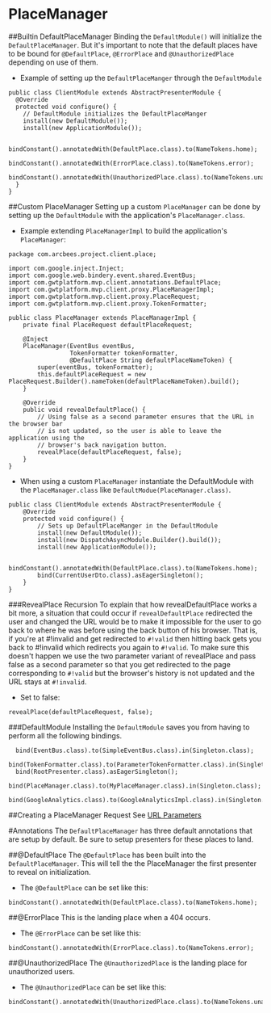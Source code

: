 # PlaceManager

##Builtin DefaultPlaceManager
Binding the `DefaultModule()` will initialize the `DefaultPlaceManager`. But it's important to note that the default places have to be bound for `@DefaultPlace`, `@ErrorPlace` and `@UnauthorizedPlace` depending on use of them.

* Example of setting up the `DefaultPlaceManger` through the `DefaultModule`

```
public class ClientModule extends AbstractPresenterModule {
  @Override
  protected void configure() {
    // DefaultModule initializes the DefaultPlaceManger
    install(new DefaultModule());
    install(new ApplicationModule());

    bindConstant().annotatedWith(DefaultPlace.class).to(NameTokens.home);
    bindConstant().annotatedWith(ErrorPlace.class).to(NameTokens.error);
    bindConstant().annotatedWith(UnauthorizedPlace.class).to(NameTokens.unauthorized);
  }
}
```

##Custom PlaceManager
Setting up a custom `PlaceManager` can be done by setting up the `DefaultModule` with the application's `PlaceManager.class`.

* Example extending `PlaceManagerImpl` to build the application's `PlaceManager`:

```
package com.arcbees.project.client.place;

import com.google.inject.Inject;
import com.google.web.bindery.event.shared.EventBus;
import com.gwtplatform.mvp.client.annotations.DefaultPlace;
import com.gwtplatform.mvp.client.proxy.PlaceManagerImpl;
import com.gwtplatform.mvp.client.proxy.PlaceRequest;
import com.gwtplatform.mvp.client.proxy.TokenFormatter;

public class PlaceManager extends PlaceManagerImpl {
    private final PlaceRequest defaultPlaceRequest;

    @Inject
    PlaceManager(EventBus eventBus,
                 TokenFormatter tokenFormatter,
                 @DefaultPlace String defaultPlaceNameToken) {
        super(eventBus, tokenFormatter);
        this.defaultPlaceRequest = new PlaceRequest.Builder().nameToken(defaultPlaceNameToken).build();
    }

    @Override
    public void revealDefaultPlace() {
        // Using false as a second parameter ensures that the URL in the browser bar
        // is not updated, so the user is able to leave the application using the
        // browser's back navigation button.
        revealPlace(defaultPlaceRequest, false);
    }
}
```

* When using a custom `PlaceManager` instantiate the DefaultModule with the `PlaceManager.class` like `DefaultModue(PlaceManager.class)`.

```
public class ClientModule extends AbstractPresenterModule {
    @Override
    protected void configure() {
        // Sets up DefaultPlaceManger in the DefaultModule
        install(new DefaultModule());
        install(new DispatchAsyncModule.Builder().build());
        install(new ApplicationModule());

        bindConstant().annotatedWith(DefaultPlace.class).to(NameTokens.home);
        bind(CurrentUserDto.class).asEagerSingleton();
    }
}
```

###RevealPlace Recursion
To explain that how revealDefaultPlace works a bit more, a situation that could occur if `revealDefaultPlace` redirected the user and changed the URL would be to make it impossible for the user to go back to where he was before using the back button of his browser. That is, if you're at #!invalid and get redirected to `#!valid` then hitting back gets you back to #!invalid which redirects you again to `#!valid`. To make sure this doesn't happen we use the two parameter variant of revealPlace and pass false as a second parameter so that you get redirected to the page corresponding to `#!valid` but the browser's history is not updated and the URL stays at `#!invalid`.

* Set to false:

```
revealPlace(defaultPlaceRequest, false);
```

###DefaultModule
Installing the `DefaultModule` saves you from having to perform all the following bindings.


```
  bind(EventBus.class).to(SimpleEventBus.class).in(Singleton.class);
  bind(TokenFormatter.class).to(ParameterTokenFormatter.class).in(Singleton.class);
  bind(RootPresenter.class).asEagerSingleton();
  bind(PlaceManager.class).to(MyPlaceManager.class).in(Singleton.class);
  bind(GoogleAnalytics.class).to(GoogleAnalyticsImpl.class).in(Singleton.class);
```

##Creating a PlaceManager Request
See [URL Parameters][up]

#Annotations
The `DefaultPlaceManager` has three default annotations that are setup by default. Be sure to
 setup presenters for these places to land.

##@DefaultPlace
The `@DefaultPlace` has been built into the `DefaultPlaceManager`. This will tell the the PlaceManager the first presenter to reveal on initialization.

* The `@DefaultPlace` can be set like this:

```
bindConstant().annotatedWith(DefaultPlace.class).to(NameTokens.home);
```

##@ErrorPlace
This is the landing place when a 404 occurs.

* The `@ErrorPlace` can be set like this:

```
bindConstant().annotatedWith(ErrorPlace.class).to(NameTokens.error);
```

##@UnauthorizedPlace
The `@UnauthorizedPlace` is the landing place for unauthorized users.

* The `@UnauthorizedPlace` can be set like this:

```
bindConstant().annotatedWith(UnauthorizedPlace.class).to(NameTokens.unauthorized);
```

[up]: gwtp/features/URL-Parameters.html "URL Parameters"
